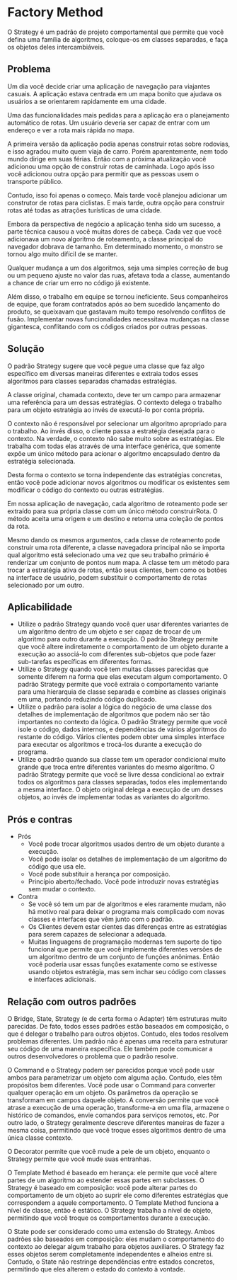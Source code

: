 # Factory Method
O Strategy é um padrão de projeto comportamental que permite que você defina uma família de algoritmos, coloque-os em classes separadas, e faça os objetos deles intercambiáveis.

## Problema
Um dia você decide criar uma aplicação de navegação para viajantes casuais. A aplicação estava centrada em um mapa bonito que ajudava os usuários a se orientarem rapidamente em uma cidade.

Uma das funcionalidades mais pedidas para a aplicação era o planejamento automático de rotas. Um usuário deveria ser capaz de entrar com um endereço e ver a rota mais rápida no mapa.

A primeira versão da aplicação podia apenas construir rotas sobre rodovias, e isso agradou muito quem viaja de carro. Porém aparentemente, nem todo mundo dirige em suas férias. Então com a próxima atualização você adicionou uma opção de construir rotas de caminhada. Logo após isso você adicionou outra opção para permitir que as pessoas usem o transporte público.

Contudo, isso foi apenas o começo. Mais tarde você planejou adicionar um construtor de rotas para ciclistas. E mais tarde, outra opção para construir rotas até todas as atrações turísticas de uma cidade.

Embora da perspectiva de negócio a aplicação tenha sido um sucesso, a parte técnica causou a você muitas dores de cabeça. Cada vez que você adicionava um novo algoritmo de roteamento, a classe principal do navegador dobrava de tamanho. Em determinado momento, o monstro se tornou algo muito difícil de se manter.

Qualquer mudança a um dos algoritmos, seja uma simples correção de bug ou um pequeno ajuste no valor das ruas, afetava toda a classe, aumentando a chance de criar um erro no código já existente.

Além disso, o trabalho em equipe se tornou ineficiente. Seus companheiros de equipe, que foram contratados após ao bem sucedido lançamento do produto, se queixavam que gastavam muito tempo resolvendo conflitos de fusão. Implementar novas funcionalidades necessitava mudanças na classe gigantesca, conflitando com os códigos criados por outras pessoas.

## Solução
O padrão Strategy sugere que você pegue uma classe que faz algo específico em diversas maneiras diferentes e extraia todos esses algoritmos para classes separadas chamadas estratégias.

A classe original, chamada contexto, deve ter um campo para armazenar uma referência para um dessas estratégias. O contexto delega o trabalho para um objeto estratégia ao invés de executá-lo por conta própria.

O contexto não é responsável por selecionar um algoritmo apropriado para o trabalho. Ao invés disso, o cliente passa a estratégia desejada para o contexto. Na verdade, o contexto não sabe muito sobre as estratégias. Ele trabalha com todas elas através de uma interface genérica, que somente expõe um único método para acionar o algoritmo encapsulado dentro da estratégia selecionada.

Desta forma o contexto se torna independente das estratégias concretas, então você pode adicionar novos algoritmos ou modificar os existentes sem modificar o código do contexto ou outras estratégias.

Em nossa aplicação de navegação, cada algoritmo de roteamento pode ser extraído para sua própria classe com um único método construirRota. O método aceita uma origem e um destino e retorna uma coleção de pontos da rota.

Mesmo dando os mesmos argumentos, cada classe de roteamento pode construir uma rota diferente, a classe navegadora principal não se importa qual algoritmo está selecionado uma vez que seu trabalho primário é renderizar um conjunto de pontos num mapa. A classe tem um método para trocar a estratégia ativa de rotas, então seus clientes, bem como os botões na interface de usuário, podem substituir o comportamento de rotas selecionado por um outro.

## Aplicabilidade
- Utilize o padrão Strategy quando você quer usar diferentes variantes de um algoritmo dentro de um objeto e ser capaz de trocar de um algoritmo para outro durante a execução. O padrão Strategy permite que você altere indiretamente o comportamento de um objeto durante a execução ao associá-lo com diferentes sub-objetos que pode fazer sub-tarefas específicas em diferentes formas.
- Utilize o Strategy quando você tem muitas classes parecidas que somente diferem na forma que elas executam algum comportamento. O padrão Strategy permite que você extraia o comportamento variante para uma hierarquia de classe separada e combine as classes originais em uma, portando reduzindo código duplicado.
- Utilize o padrão para isolar a lógica do negócio de uma classe dos detalhes de implementação de algoritmos que podem não ser tão importantes no contexto da lógica. O padrão Strategy permite que você isole o código, dados internos, e dependências de vários algoritmos do restante do código. Vários clientes podem obter uma simples interface para executar os algoritmos e trocá-los durante a execução do programa.
- Utilize o padrão quando sua classe tem um operador condicional muito grande que troca entre diferentes variantes do mesmo algoritmo. O padrão Strategy permite que você se livre dessa condicional ao extrair todos os algoritmos para classes separadas, todos eles implementando a mesma interface. O objeto original delega a execução de um desses objetos, ao invés de implementar todas as variantes do algoritmo.

## Prós e contras
 - Prós
    - Você pode trocar algoritmos usados dentro de um objeto durante a execução.
    - Você pode isolar os detalhes de implementação de um algoritmo do código que usa ele.
    - Você pode substituir a herança por composição.
    - Princípio aberto/fechado. Você pode introduzir novas estratégias sem mudar o contexto.
 - Contra
    - Se você só tem um par de algoritmos e eles raramente mudam, não há motivo real para deixar o programa mais complicado com novas classes e interfaces que vêm junto com o padrão.
    - Os Clientes devem estar cientes das diferenças entre as estratégias para serem capazes de selecionar a adequada.
    - Muitas linguagens de programação modernas tem suporte do tipo funcional que permite que você implemente diferentes versões de um algoritmo dentro de um conjunto de funções anônimas. Então você poderia usar essas funções exatamente como se estivesse usando objetos estratégia, mas sem inchar seu código com classes e interfaces adicionais.

## Relação com outros padrões
O Bridge, State, Strategy (e de certa forma o Adapter) têm estruturas muito parecidas. De fato, todos esses padrões estão baseados em composição, o que é delegar o trabalho para outros objetos. Contudo, eles todos resolvem problemas diferentes. Um padrão não é apenas uma receita para estruturar seu código de uma maneira específica. Ele também pode comunicar a outros desenvolvedores o problema que o padrão resolve.

O Command e o Strategy podem ser parecidos porque você pode usar ambos para parametrizar um objeto com alguma ação. Contudo, eles têm propósitos bem diferentes. Você pode usar o Command para converter qualquer operação em um objeto. Os parâmetros da operação se transformam em campos daquele objeto. A conversão permite que você atrase a execução de uma operação, transforme-a em uma fila, armazene o histórico de comandos, envie comandos para serviços remotos, etc. Por outro lado, o Strategy geralmente descreve diferentes maneiras de fazer a mesma coisa, permitindo que você troque esses algoritmos dentro de uma única classe contexto.

O Decorator permite que você mude a pele de um objeto, enquanto o Strategy permite que você mude suas entranhas.

O Template Method é baseado em herança: ele permite que você altere partes de um algoritmo ao estender essas partes em subclasses. O Strategy é baseado em composição: você pode alterar partes do comportamento de um objeto ao suprir ele como diferentes estratégias que correspondem a aquele comportamento. O Template Method funciona a nível de classe, então é estático. O Strategy trabalha a nível de objeto, permitindo que você troque os comportamentos durante a execução.

O State pode ser considerado como uma extensão do Strategy. Ambos padrões são baseados em composição: eles mudam o comportamento do contexto ao delegar algum trabalho para objetos auxiliares. O Strategy faz esses objetos serem completamente independentes e alheios entre si. Contudo, o State não restringe dependências entre estados concretos, permitindo que eles alterem o estado do contexto à vontade.